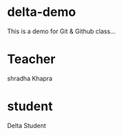 # delta-demo
This is a demo for Git &amp; Github class...

# Teacher
shradha Khapra

# student
Delta Student
